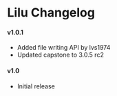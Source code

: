 Lilu Changelog
==============

#### v1.0.1
- Added file writing API by lvs1974
- Updated capstone to 3.0.5 rc2

#### v1.0
- Initial release
